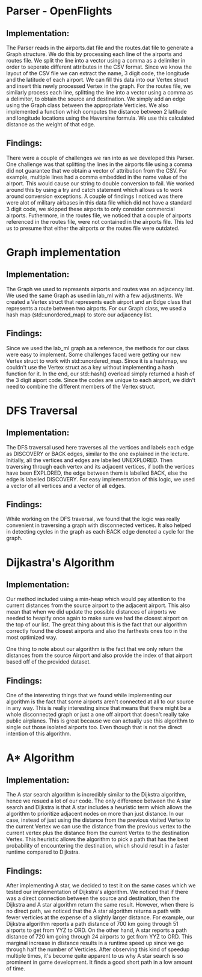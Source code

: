 # Parser - OpenFlights
## Implementation:
The Parser reads in the airports.dat file and the routes.dat file to generate a Graph structure. We do this by processing each line of the airports and routes file. We split the line into a vector using a comma as a delimiter in order to seperate different attributes in the CSV format. Since we know the layout of the CSV file we can extract the name, 3 digit code, the longitude and the latitude of each airport. We can fill this data into our Vertex struct and insert this newly processed Vertex in the graph. For the routes file, we similarly process each line, splitting the line into a vector using a comma as a delimiter, to obtain the source and destination. We simply add an edge using the Graph class between the appropriate Verticies. We also implemented a function which computes the distance between 2 latitude and longitude locations using the Haversine formula. We use this calculated distance as the weight of that edge.

## Findings:
There were a couple of challenges we ran into as we developed this Parser. One challenge was that splitting the lines in the airports file using a comma did not guarantee that we obtain a vector of attribution from the CSV. For example, multiple lines had a comma embedded in the name value of the airport. This would cause our string to double conversion to fail. We worked around this by using a try and catch statement which allows us to work around conversion exceptions. A couple of findings I noticed was there were alot of military airbases in this data file which did not have a standard 3 digit code, we skipped these airports to only consider commercial airports. Futhermore, in the routes file, we noticed that a couple of airports referenced in the routes file, were not contained in the airports file. This led us to presume 
that either the airports or the routes file were outdated.

# Graph implementation
## Implementation:
The Graph we used to represents airports and routes was an adjacency list. We used the same Graph as used in lab_ml with a few adjustments. We created a Vertex struct that represents each airport and an Edge class that represents a route between two airports. For our Graph class, we used a hash map (std::unordered_map) to store our adjacency list.

## Findings:
Since we used the lab_ml graph as a reference, the methods for our class were easy to implement. Some challenges faced were getting our new Vertex struct to work with std::unordered_map. Since it is a hashmap, we couldn't use the Vertex struct as a key without implementing a hash function for it. In the end, our std::hash() overload simply returned a hash of the 3 digit aiport code. Since the codes are unique to each airport, we didn't need to combine the different members of the Vertex struct. 

# DFS Traversal
## Implementation:
The DFS traversal used here traverses all the vertices and labels each edge as DISCOVERY or BACK edges, similar to the one explained in the lecture. Initially, all the vertices and edges are labelled UNEXPLORED. Then traversing through each vertex and its adjacent vertices, if both the vertices have been EXPLORED, the edge between them is labelled BACK, else the edge is labelled DISCOVERY. For easy implementation of this logic, we used a vector of all vertices and a vector of all edges.
## Findings:
While working on the DFS traversal, we found that the logic was really convenient in traversing a graph with disconnected vertices. It also helped in detecting cycles in the graph as each BACK edge denoted a cycle for the graph.

# Dijkastra's Algorithm
## Implementation:
Our method included using a min-heap which would pay attention to the current distances from the source airport to the adjacent airport. This also mean that when we did update the possible distances of airports we needed to heapify once again to make sure we had the closest airport on the top of our list. The great thing about this is the fact that our algorithm correctly found the closest airports and also the farthests ones too in the most optimized way. 

One thing to note about our algorithm is the fact that we only return the distances from the source Airport and also provide the index of that airport based off of the provided dataset.

## Findings:
One of the interesting things that we found while implementing our algorithm is the fact that some airports aren't connected at all to our source in any way. This is really interesting since that means that there might be a whole disconnected graph or just a one off airport that doesn't really take public airplanes. This is great because we can actually use this algorithm to single out those isolated airports too. Even though that is not the direct intention of this algorithm.

# A* Algorithm
## Implementation:
The A star search algorithm is incredibly similar to the Dijkstra algorithm, hence we resued a lot of our code. The only difference between the A star search and Dijkstra is that A star includes a heuristic term which allows the algorithm to prioritize adjacent nodes on more than just distance. In our case, instead of just using the distance from the previous visited Vertex to the current Vertex we can use the distance from the previous vertex to the current vertex plus the distance from the current Vertex to the destination Vertex. This heuristic allows the algorithm to pick a path that has the best probability of encountering the destination, which should result in a faster runtime compared to Dijkstra.    

## Findings:
After implementing A star, we decided to test it on the same cases which we tested our implementation of Dijkstra's algorithm. We noticed that if there was a direct connection between the source and destination, then the Dijkstra and A star algorithm return the same result. However, when there is no direct path, we noticed that the A star algorithm returns a path with fewer verticies at the expense of a slightly larger distance. For example, our Dijkstra algorithm reports a path distance of 700 km going through 51 airports to get from YYZ to ORD. On the other hand, A star reports a path distance of 720 km going through 24 airports to get from YYZ to ORD. This marginal increase in distance results in a runtime speed up since we go through half the number of Verticies. After observing this kind of speedup multiple times, it's become quite apparent to us why A star search is so prominent in game development. It finds a good short path in a low amount of time.
